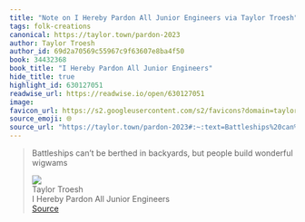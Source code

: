 ```yaml
---
title: "Note on I Hereby Pardon All Junior Engineers via Taylor Troesh"
tags: folk-creations
canonical: https://taylor.town/pardon-2023
author: Taylor Troesh
author_id: 69d2a70569c55967c9f63607e8ba4f50
book: 34432368
book_title: "I Hereby Pardon All Junior Engineers"
hide_title: true
highlight_id: 630127051
readwise_url: https://readwise.io/open/630127051
image: 
favicon_url: https://s2.googleusercontent.com/s2/favicons?domain=taylor.town
source_emoji: 🌐
source_url: "https://taylor.town/pardon-2023#:~:text=Battleships%20can%E2%80%99t%20be,build%20wonderful%20wigwams"
---
```


> Battleships can’t be berthed in backyards, but people build wonderful wigwams
> <div class="quoteback-footer"><div class="quoteback-avatar"><img class="mini-favicon" src="https://s2.googleusercontent.com/s2/favicons?domain=taylor.town"></div><div class="quoteback-metadata"><div class="metadata-inner"><span style="display:none">FROM:</span><div aria-label="Taylor Troesh" class="quoteback-author"> Taylor Troesh</div><div aria-label="I Hereby Pardon All Junior Engineers" class="quoteback-title"> I Hereby Pardon All Junior Engineers</div></div></div><div class="quoteback-backlink"><a target="_blank" aria-label="go to the full text of this quotation" rel="noopener" href="https://taylor.town/pardon-2023#:~:text=Battleships%20can%E2%80%99t%20be,build%20wonderful%20wigwams" class="quoteback-arrow"> Source</a></div></div>